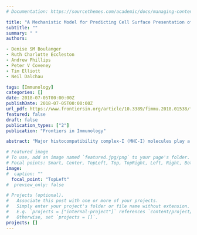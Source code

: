 ```yaml
---
# Documentation: https://sourcethemes.com/academic/docs/managing-content/

title: "A Mechanistic Model for Predicting Cell Surface Presentation of Competing Peptides by MHC Class I Molecules"
subtitle: ""
summary: " "
authors:

- Denise SM Boulanger
- Ruth Charlotte Eccleston
- Andrew Phillips
- Peter V Coveney
- Tim Elliott
- Neil Dalchau

tags: [Immunology]
categories: []
date: 2018-07-05T00:00:00Z
publishDate: 2018-07-05T00:00:00Z
url_pdf: https://www.frontiersin.org/article/10.3389/fimmu.2018.01538/full
featured: false
draft: false
publication_types: ["2"]
publication: "Frontiers in Immunology"

abstract: "Major histocompatibility complex-I (MHC-I) molecules play a central role in the immune response to viruses and cancers. They present peptides on the surface of affected cells, for recognition by cytotoxic T cells. Determining which peptides are presented, and in what proportion, has profound implications for developing effective, medical treatments. However, our ability to predict peptide presentation levels is currently limited. Existing prediction algorithms focus primarily on the binding affinity of peptides to MHC-I, and do not predict the relative abundance of individual peptides on the surface of antigen-presenting cells in situ which is a critical parameter for determining the strength and specificity of the ensuing immune response. Here, we develop and experimentally verify a mechanistic model for predicting cell-surface presentation of competing peptides. Our approach explicitly models key steps in the processing of intracellular peptides, incorporating both peptide binding affinity and intracellular peptide abundance. We use the resulting model to predict how the peptide repertoire is modified by interferon-γ, an immune modulator well known to enhance expression of antigen processing and presentation proteins."

# Featured image
# To use, add an image named `featured.jpg/png` to your page's folder.
# Focal points: Smart, Center, TopLeft, Top, TopRight, Left, Right, BottomLeft, Bottom, BottomRight.
image: 
#  caption: ""
  focal_point: "TopLeft"
#  preview_only: false

# Projects (optional).
#   Associate this post with one or more of your projects.
#   Simply enter your project's folder or file name without extension.
#   E.g. `projects = ["internal-project"]` references `content/project/deep-learning/index.md`.
#   Otherwise, set `projects = []`.
projects: []
---
```

